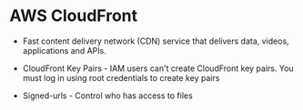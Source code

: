 # AWS CloudFront

* Fast content delivery network (CDN) service that delivers data, videos, applications and APIs.

* CloudFront Key Pairs - IAM users can't create CloudFront key pairs. You must log in using root credentials to create key pairs

* Signed-urls - Control who has access to files
